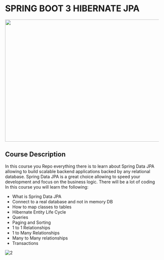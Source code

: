 # SPRING BOOT 3 HIBERNATE JPA

<img src="https://encrypted-tbn0.gstatic.com/images?q=tbn:ANd9GcR_HcS9BYsvjB0ucdLK1eEAgsUhnXKa0GpgGQ&usqp=CAU" height="400" width="900">


## Course Description

In this course you Repo everything there is to learn about Spring Data JPA allowing to build scalable backend applications backed by any relational database. Spring Data JPA is a great choice allowing to speed your development and focus on the business logic. There will be a lot of coding In this course you will learn the following:

- What is Spring Data JPA
- Connect to a real database and not in memory DB
- How to map classes to tables
- Hibernate Entity Life Cycle
- Queries
- Paging and Sorting
- 1 to 1 Relationships
- 1 to Many Relationships
- Many to Many relationships
- Transactions

![2](https://user-images.githubusercontent.com/40702606/103156831-dfce9b00-47a4-11eb-9551-af8ffee11bd0.png)

